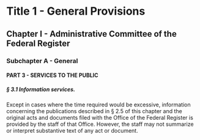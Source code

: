 
# Title 1 - General Provisions
## Chapter I - Administrative Committee of the Federal Register
### Subchapter A - General
#### PART 3 - SERVICES TO THE PUBLIC
##### § 3.1 Information services.

Except in cases where the time required would be excessive, information concerning the publications described in § 2.5 of this chapter and the original acts and documents filed with the Office of the Federal Register is provided by the staff of that Office. However, the staff may not summarize or interpret substantive text of any act or document.
